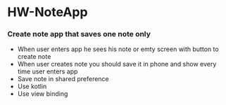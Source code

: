 # HW-NoteApp

### Create note app that saves one note only
- When user enters app he sees his note or emty screen with button to create note
- When user creates note you should save it in phone and show every time user enters app
- Save note in shared preference
- Use kotlin
- Use view binding


